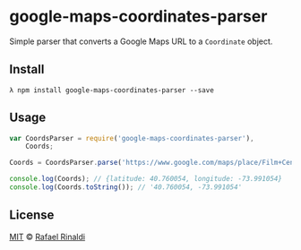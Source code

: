 # google-maps-coordinates-parser

Simple parser that converts a Google Maps URL to a `Coordinate` object.

## Install

`λ npm install google-maps-coordinates-parser --save`

## Usage

```js
var CoordsParser = require('google-maps-coordinates-parser'),
    Coords;

Coords = CoordsParser.parse('https://www.google.com/maps/place/Film+Center+Building+Corporation/@40.760054,-73.991054,17z/data=!3m1!4b1!4m2!3m1!1s0x89c25853c9cfe7d3:0x44137c808ab6c9c3');

console.log(Coords); // {latitude: 40.760054, longitude: -73.991054}
console.log(Coords.toString()); // '40.760054, -73.991054'
```

## License

[MIT](http://opensource.org/licenses/MIT) © [Rafael Rinaldi](http://rinaldi.io)
